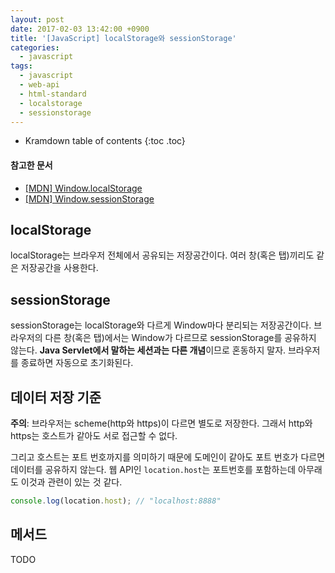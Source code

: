 ```yaml
---
layout: post
date: 2017-02-03 13:42:00 +0900
title: '[JavaScript] localStorage와 sessionStorage'
categories:
  - javascript
tags:
  - javascript
  - web-api
  - html-standard
  - localstorage
  - sessionstorage
---
```


* Kramdown table of contents
{:toc .toc}

#### 참고한 문서

- [\[MDN\] Window.localStorage](https://developer.mozilla.org/en-US/docs/Web/API/Window/localStorage)
- [\[MDN\] Window.sessionStorage](https://developer.mozilla.org/en-US/docs/Web/API/Window/sessionStorage)

## localStorage

localStorage는 브라우저 전체에서 공유되는 저장공간이다. 여러 창(혹은 탭)끼리도 같은 저장공간을 사용한다.

## sessionStorage

sessionStorage는 localStorage와 다르게 Window마다 분리되는 저장공간이다. 브라우저의 다른 창(혹은 탭)에서는 Window가 다르므로 sessionStorage를 공유하지 않는다. **Java Servlet에서 말하는 세션과는 다른 개념**이므로 혼동하지 말자. 브라우저를 종료하면 자동으로 초기화된다.

## 데이터 저장 기준

**주의**: 브라우저는 scheme(http와 https)이 다르면 별도로 저장한다. 그래서 http와 https는 호스트가 같아도 서로 접근할 수 없다.

그리고 호스트는 포트 번호까지를 의미하기 때문에 도메인이 같아도 포트 번호가 다르면 데이터를 공유하지 않는다. 웹 API인 `location.host`는 포트번호를 포함하는데 아무래도 이것과 관련이 있는 것 같다.

```js
console.log(location.host); // "localhost:8888"
```

## 메서드

TODO

